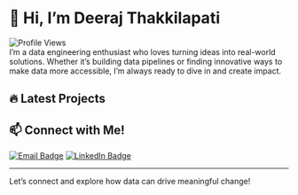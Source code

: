 
# 👋 Hi, I’m Deeraj Thakkilapati

![Profile Views](https://komarev.com/ghpvc/?username=Deeraj7&color=blue)  
I’m a data engineering enthusiast who loves turning ideas into real-world solutions. Whether it’s building data pipelines or finding innovative ways to make data more accessible, I’m always ready to dive in and create impact.

## 🔥 Latest Projects
<!-- This section will be automatically updated with the latest repositories -->

## 📫 Connect with Me!

[![Email Badge](https://img.shields.io/badge/Email-thakkilapatideeraj@gmail.com-red?style=flat-square&logo=gmail&logoColor=white)](mailto:thakkilapatideeraj@gmail.com)
[![LinkedIn Badge](https://img.shields.io/badge/LinkedIn-Connect-blue?style=flat-square&logo=linkedin&logoColor=white)](https://www.linkedin.com/in/deerajthakkilapati/)

---

Let’s connect and explore how data can drive meaningful change!
